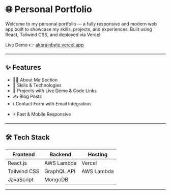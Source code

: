 # 🌐 Personal Portfolio

Welcome to my personal portfolio — a fully responsive and modern web app built to showcase my skills, projects, and experiences. Built using React, Tailwind CSS, and deployed via Vercel.

Live Demo 👉 [akbrainbyte.vercel.app](https://akbrainbyte.vercel.app/)

---

## ✨ Features

- 🧑‍💼 About Me Section
- 🧠 Skills & Technologies
- 🧱 Projects with Live Demo & Code Links
- ✍️ Blog Posts
- 📞 Contact Form with Email Integration
<!-- - 🌗 Dark Mode Support (optional) -->
- ⚡ Fast & Mobile Responsive

---

## 🛠️ Tech Stack

| Frontend      | Backend          | Hosting   |
|---------------|------------------|-----------|
| React.js      | AWS Lambda       | Vercel    |
| Tailwind CSS  | GraphQL API      | AWS Lambda|
| JavaScript    | MongoDB          |           |

---


